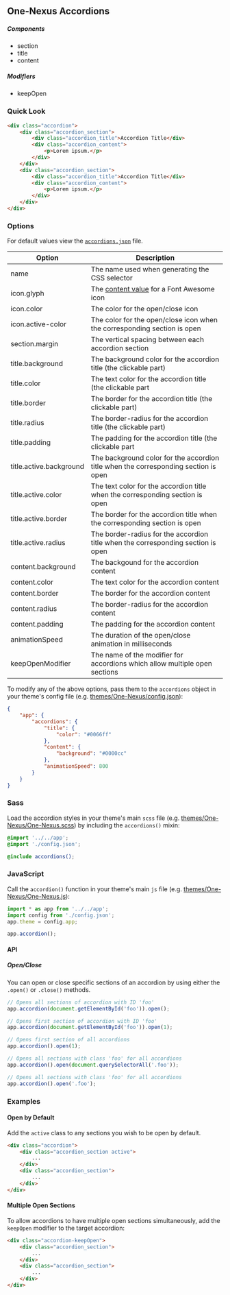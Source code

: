 ## One-Nexus Accordions

##### Components

* section
* title
* content

##### Modifiers

* keepOpen

### Quick Look

```html
<div class="accordion">
    <div class="accordion_section">
        <div class="accordion_title">Accordion Title</div>
        <div class="accordion_content">
            <p>Lorem ipsum.</p>
        </div>
    </div>
    <div class="accordion_section">
        <div class="accordion_title">Accordion Title</div>
        <div class="accordion_content">
            <p>Lorem ipsum.</p>
        </div>
    </div>
</div>
```

### Options

For default values view the [`accordions.json`](accordions.json) file.

<table class="table">
    <thead>
        <tr>
            <th>Option</th>
            <th>Description</th>
        </tr>
    </thead>
    <tbody>
        <tr>
            <td>name</td>
            <td>The name used when generating the CSS selector</td>
        </tr>
        <tr>
            <td>icon.glyph</td>
            <td>The <a href="http://astronautweb.co/snippet/font-awesome/" target="blank">content value</a> for a Font Awesome icon</td>
        </tr>
        <tr>
            <td>icon.color</td>
            <td>The color for the open/close icon</td>
        </tr>
        <tr>
            <td>icon.active-color</td>
            <td>The color for the open/close icon when the corresponding section is open</td>
        </tr>
        <tr>
            <td>section.margin</td>
            <td>The vertical spacing between each accordion section</td>
        </tr>
        <tr>
            <td>title.background</td>
            <td>The background color for the accordion title (the clickable part)</td>
        </tr>
        <tr>
            <td>title.color</td>
            <td>The text color for the accordion title (the clickable part</td>
        </tr>
        <tr>
            <td>title.border</td>
            <td>The border for the accordion title (the clickable part)</td>
        </tr>
        <tr>
            <td>title.radius</td>
            <td>The border-radius for the accordion title (the clickable part)</td>
        </tr>
        <tr>
            <td>title.padding</td>
            <td>The padding for the accordion title (the clickable part</td>
        </tr>
        <tr>
            <td>title.active.background</td>
            <td>The background color for the accordion title when the corresponding section is open</td>
        </tr>
        <tr>
            <td>title.active.color</td>
            <td>The text color for the accordion title when the corresponding section is open</td>
        </tr>
        <tr>
            <td>title.active.border</td>
            <td>The border for the accordion title when the corresponding section is open</td>
        </tr>
        <tr>
            <td>title.active.radius</td>
            <td>The border-radius for the accordion title when the corresponding section is open</td>
        </tr>
        <tr>
            <td>content.background</td>
            <td>The backgound for the accordion content</td>
        </tr>
        <tr>
            <td>content.color</td>
            <td>The text color for the accordion content</td>
        </tr>
        <tr>
            <td>content.border</td>
            <td>The border for the accordion content</td>
        </tr>
        <tr>
            <td>content.radius</td>
            <td>The border-radius for the accordion content</td>
        </tr>
        <tr>
            <td>content.padding</td>
            <td>The padding for the accordion content</td>
        </tr>
        <tr>
            <td>animationSpeed</td>
            <td>The duration of the open/close animation in milliseconds</td>
        </tr>
        <tr>
            <td>keepOpenModifier</td>
            <td>The name of the modifier for accordions which allow multiple open sections</td>
        </tr>
    </tbody>
</table>

To modify any of the above options, pass them to the `accordions` object in your theme's config file (e.g. [themes/One-Nexus/config.json](../../../themes/One-Nexus/config.json)):

```json
{
    "app": {
        "accordions": {
            "title": {
                "color": "#0066ff"
            },
            "content": {
                "background": "#0000cc"
            },
            "animationSpeed": 800
        }
    }
}
```

### Sass

Load the accordion styles in your theme's main `scss` file (e.g. [themes/One-Nexus/One-Nexus.scss](../../../themes/One-Nexus/One-Nexus.scss)) by including the `accordions()` mixin:

```scss
@import '../../app';
@import './config.json';

@include accordions();
```

### JavaScript

Call the `accordion()` function in your theme's main `js` file (e.g. [themes/One-Nexus/One-Nexus.js](../../../themes/One-Nexus/One-Nexus.js)):

```js
import * as app from '../../app';
import config from './config.json';
app.theme = config.app;

app.accordion();
```

#### API

##### Open/Close

You can open or close specific sections of an accordion by using either the `.open()` or `.close()` methods.

```js
// Opens all sections of accordion with ID 'foo'
app.accordion(document.getElementById('foo')).open();

// Opens first section of accordion with ID 'foo'
app.accordion(document.getElementById('foo')).open(1);

// Opens first section of all accordions
app.accordion().open(1);

// Opens all sections with class 'foo' for all accordions
app.accordion().open(document.querySelectorAll('.foo'));

// Opens all sections with class 'foo' for all accordions
app.accordion().open('.foo');
```

### Examples

#### Open by Default

Add the `active` class to any sections you wish to be open by default.

```html
<div class="accordion">
    <div class="accordion_section active">
        ...
    </div>
    <div class="accordion_section">
        ...
    </div>
</div>
```

#### Multiple Open Sections

To allow accordions to have multiple open sections simultaneously, add the `keepOpen` modifier to the target accordion:

```html
<div class="accordion-keepOpen">
    <div class="accordion_section">
        ...
    </div>
    <div class="accordion_section">
        ...
    </div>
</div>
```